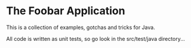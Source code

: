 The Foobar Application
======================

This is a collection of examples, gotchas and tricks for Java.

All code is written as unit tests, so go look in the src/test/java directory...
